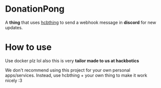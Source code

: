 # DonationPong

A **thing** that uses [hcbthing](https://github.com/Nat3z/hcbthing) to send a webhook message in **discord** for new updates.

# How to use

Use docker plz lol also this is very **tailor made to us at hackbotics**

We don't recommend using this project for your own personal apps/services. Instead, use hcbthing + your own thing to make it work nicely :3


